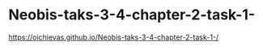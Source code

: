 # Neobis-taks-3-4-chapter-2-task-1-

https://oichievas.github.io/Neobis-taks-3-4-chapter-2-task-1-/
